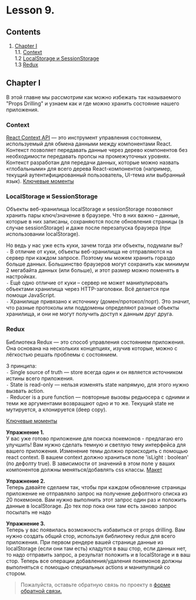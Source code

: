 #  Lesson 9.

## Contents

1. [Chapter I](#chapter-i) \
   1.1. [Context](#context) \
   1.2 [LocalStorage и SessionStorage](#localstorage-и-sessionstorage) \
   1.3 [Redux](#redux) 

## Chapter I

В этой главне мы рассмотрим как можно избежать так называемого "Props Drilling" и узнаем как и где можно хранить состояние нашего приложения.
  
### Context

[React Context API](https://ru.reactjs.org/docs/hooks-reference.html#usecontext) — это инструмент управления состоянием, используемый для обмена данными между компонентами React. Контекст позволяет передавать данные через дерево компонентов без необходимости передавать пропсы на промежуточных уровнях.
Контекст разработан для передачи данных, которые можно назвать «глобальными» для всего дерева React-компонентов (например, текущий аутентифицированный пользователь, UI-тема или выбранный язык).
[Ключевые моменты](./materials/Context.md)

### LocalStorage и SessionStorage

Объекты веб-хранилища localStorage и sessionStorage позволяют хранить пары ключ/значение в браузере.
Что в них важно – данные, которые в них записаны, сохраняются после обновления страницы (в случае sessionStorage) и даже после перезапуска браузера (при использовании localStorage).

Но ведь у нас уже есть куки, зачем тогда эти объекты, подумали вы? \
`-` В отличие от куки, объекты веб-хранилища не отправляются на сервер при каждом запросе. Поэтому мы можем хранить гораздо больше данных. Большинство браузеров могут сохранить как минимум 2 мегабайта данных (или больше), и этот размер можно поменять в настройках. \
`-` Ещё одно отличие от куки – сервер не может манипулировать объектами хранилища через HTTP-заголовки. Всё делается при помощи JavaScript. \
`-` Хранилище привязано к источнику (домен/протокол/порт). Это значит, что разные протоколы или поддомены определяют разные объекты хранилища, и они не могут получить доступ к данным друг друга.


### Redux

Библиотека Redux — это способ управления состоянием приложения. Она основана на нескольких концепциях, изучив которые, можно с лёгкостью решать проблемы с состоянием.

3 принципа: \
`-` Single source of truth — store всегда один и он является источником истины всего приложения. \
`-` State is read-only — нельзя изменять state напрямую, для этого нужно вызвать action. \
`-` Reducer is a pure function — повторные вызовы редьюсера с одними и теми же аргументами возвращают одно и то же. Текущий state не мутируется, а клонируется (deep copy).

[Ключевые моменты](./materials/Redux.md)


**Упражнение 1.** \
У вас уже готово приложение для поиска покемонов - предлагаю его улучшить! Вам нужно сделать темную и светлую тему интерфейса для вашего приложения. Изменение темы должно происходить с помощью react context. В вашем context должно храниться поле 'isLight : boolean' (по дефолту true). В зависимости от значений в этом поле у ваших компонентов должны меняться/добавлять css классы. [Макет](./misc/images/Exercise_1_theme.jpg)   

**Упражнение 2.** \
Теперь давайте сделаем так, чтобы при каждом обновление страницы приложение не отправляло запрос на получение дефолтного списка из 20 покемонов. Вам нужно выполнить этот запрос один раз и положить данные в localStorage. До тех пор пока они там есть заново запрос посылать не надо

**Упражнение 3.** \
Теперь у вас появилась возможность избавиться от props drilling. Вам нужно создать общий стор, используя библиотеку redux для всего приложения. При первом рендере вашей странице данные из localStorage (если они там есть) кладутся в ваш стор, если данных нет, то надо отправить запрос, а результат положить и в localStorage и в ваш стор. Теперь все операции добавления/удаления покемонов должны выполняться с помощью специальных actions и манипуляций со стором.

>Пожалуйста, оставьте обратную связь по проекту в [форме обратной связи.](https://forms.gle/J4PsWmasu7ZfJitf7)


